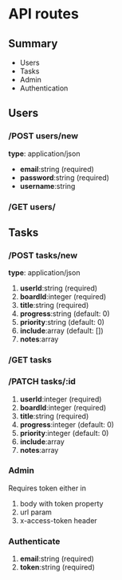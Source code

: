 # API routes

## Summary

* Users
* Tasks
* Admin
* Authentication

## Users

### /POST users/new

**type**: application/json

* **email**:string (required)
* **password**:string (required)
* **username**:string

### /GET users/

## Tasks

### /POST tasks/new

**type**: application/json

1. **userId**:string (required)
2. **boardId**:integer (required)
3. **title**:string (required)
4. **progress**:string (default: 0)
5. **priority**:string (default: 0)
6. **include**:array (default: [])
7. **notes**:array

### /GET tasks

### /PATCH tasks/:id

1. **userId**:integer (required)
2. **boardId**:integer (required)
3. **title**:string (required)
4. **progress**:integer (default: 0)
5. **priority**:integer (default: 0)
6. **include**:array
7. **notes**:array

### Admin

Requires token either in

1. body with token property
2. url param
3. x-access-token header

### Authenticate

1. **email**:string (required)
2. **token**:string (required)
